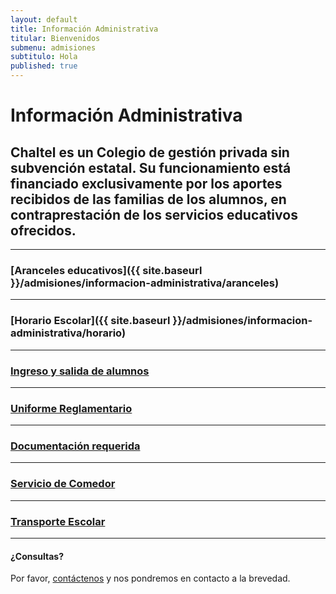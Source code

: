 ```yaml
---
layout: default
title: Información Administrativa
titular: Bienvenidos
submenu: admisiones
subtitulo: Hola
published: true
---
```


# Información Administrativa

## Chaltel es un Colegio de gestión privada sin subvención estatal. Su funcionamiento está financiado exclusivamente por los aportes recibidos de las familias de los alumnos, en contraprestación de los servicios educativos ofrecidos.

---

### [Aranceles educativos]({{ site.baseurl }}/admisiones/informacion-administrativa/aranceles)

---

### [Horario Escolar]({{ site.baseurl }}/admisiones/informacion-administrativa/horario)


---

### [Ingreso y salida de alumnos]()


---

### [Uniforme Reglamentario]()




---


### [Documentación requerida]()



---

### [Servicio de Comedor]()

---

### [Transporte Escolar]() 

 

---

#### ¿Consultas?
Por favor, [contáctenos](/admisiones/contacto) y nos pondremos en contacto a la brevedad.